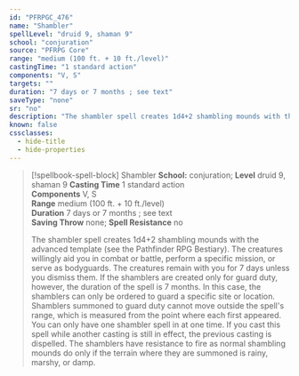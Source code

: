 ```yaml
---
id: "PFRPGC_476"
name: "Shambler"
spellLevel: "druid 9, shaman 9"
school: "conjuration"
source: "PFRPG Core"
range: "medium (100 ft. + 10 ft./level)"
castingTime: "1 standard action"
components: "V, S"
targets: ""
duration: "7 days or 7 months ; see text"
saveType: "none"
sr: "no"
description: "The shambler spell creates 1d4+2 shambling mounds with the advanced template (see the Pathfinder RPG Bestiary). The creatures willingly aid you in combat or battle, perform a specific mission, or serve as bodyguards. The creatures remain with you for 7 days unless you dismiss them. If the shamblers are created only for guard duty, however, the duration of the spell is 7 months. In this case, the shamblers can only be ordered to guard a specific site or location. Shamblers summoned to guard duty cannot move outside the spell's range, which is measured from the point where each first appeared. You can only have one shambler spell in at one time. If you cast this spell while another casting is still in effect, the previous casting is dispelled. The shamblers have resistance to fire as normal shambling mounds do only if the terrain where they are summoned is rainy, marshy, or damp."
known: false
cssclasses:
  - hide-title
  - hide-properties
---
```


> [!spellbook-spell-block] Shambler
> **School:** conjuration; **Level** druid 9, shaman 9
> **Casting Time** 1 standard action  
> **Components** V, S  
> **Range** medium (100 ft. + 10 ft./level)  
> **Duration** 7 days or 7 months ; see text  
> **Saving Throw** none; **Spell Resistance** no
> 
> The shambler spell creates 1d4+2 shambling mounds with the advanced template (see the Pathfinder RPG Bestiary). The creatures willingly aid you in combat or battle, perform a specific mission, or serve as bodyguards. The creatures remain with you for 7 days unless you dismiss them. If the shamblers are created only for guard duty, however, the duration of the spell is 7 months. In this case, the shamblers can only be ordered to guard a specific site or location. Shamblers summoned to guard duty cannot move outside the spell's range, which is measured from the point where each first appeared. You can only have one shambler spell in at one time. If you cast this spell while another casting is still in effect, the previous casting is dispelled. The shamblers have resistance to fire as normal shambling mounds do only if the terrain where they are summoned is rainy, marshy, or damp.